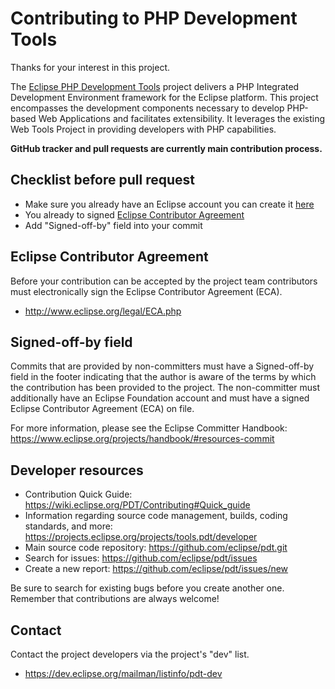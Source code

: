 # Contributing to PHP Development Tools

Thanks for your interest in this project. 

The [Eclipse PHP Development Tools](https://www.eclipse.org/pdt/) project delivers a PHP Integrated Development Environment
framework for the Eclipse platform. This project encompasses the development
components necessary to develop PHP-based Web Applications and facilitates
extensibility. It leverages the existing Web Tools Project in providing
developers with PHP capabilities.

__GitHub tracker and pull requests are currently main contribution process.__

## Checklist before pull request

* Make sure you already have an Eclipse account you can create it [here](https://accounts.eclipse.org/user/register)
* You already to signed [Eclipse Contributor Agreement](https://www.eclipse.org/contribute/cla)
* Add "Signed-off-by" field into your commit

## Eclipse Contributor Agreement

Before your contribution can be accepted by the project team contributors must
electronically sign the Eclipse Contributor Agreement (ECA).

* http://www.eclipse.org/legal/ECA.php

## Signed-off-by field

Commits that are provided by non-committers must have a Signed-off-by field in
the footer indicating that the author is aware of the terms by which the
contribution has been provided to the project. The non-committer must
additionally have an Eclipse Foundation account and must have a signed Eclipse
Contributor Agreement (ECA) on file.

For more information, please see the Eclipse Committer Handbook:
https://www.eclipse.org/projects/handbook/#resources-commit

## Developer resources

* Contribution Quick Guide: https://wiki.eclipse.org/PDT/Contributing#Quick_guide
* Information regarding source code management, builds, coding standards, and more: 
https://projects.eclipse.org/projects/tools.pdt/developer
* Main source code repository: https://github.com/eclipse/pdt.git
* Search for issues: https://github.com/eclipse/pdt/issues
* Create a new report: https://github.com/eclipse/pdt/issues/new

Be sure to search for existing bugs before you create another one. Remember that
contributions are always welcome!

## Contact

Contact the project developers via the project's "dev" list.

* https://dev.eclipse.org/mailman/listinfo/pdt-dev
